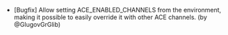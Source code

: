- [Bugfix] Allow setting ACE_ENABLED_CHANNELS from the environment, making it possible to easily override it with other ACE channels. (by @GlugovGrGlib)
